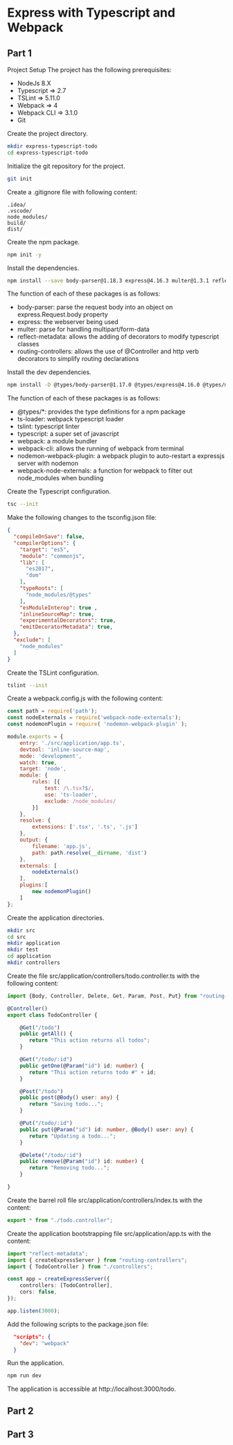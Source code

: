 # Express with Typescript and Webpack

## Part 1

Project Setup
The project has the following prerequisites:

* NodeJs 8.X
* Typescript  => 2.7
* TSLint => 5.11.0
* Webpack  => 4
* Webpack CLI => 3.1.0
* Git

Create the project directory.

```bash
mkdir express-typescript-todo
cd express-typescript-todo
```

Initialize the git repository for the project.

```bash
git init
```

Create a .gitignore file with following content:

```
.idea/
.vscode/
node_modules/
build/
dist/
```

Create the npm package.

```bash
npm init -y
```

Install the dependencies.

```bash
npm install --save body-parser@1.18.3 express@4.16.3 multer@1.3.1 reflect-metadata@0.1.10 routing-controllers@0.7.7
```

The function of each of these packages is as follows:

* body-parser: parse the request body into an object on express.Request.body property
* express: the webserver being used
* multer: parse for handling multipart/form-data
* reflect-metadata: allows the adding of decorators to modify typescript classes
* routing-controllers: allows the use of @Controller and http verb decorators to simplify routing declarations

Install the dev dependencies.

```bash
npm install -D @types/body-parser@1.17.0 @types/express@4.16.0 @types/multer@1.3.7 ts-loader@4.5.0 tslint@5.11.0 typescript@3.0.1 webpack@4.17.1 webpack-cli@3.1.0 nodemon-webpack-plugin@4.0.3 webpack-node-externals@1.7.2
```

The function of each of these packages is as follows:

* @types/*: provides the type definitions for a npm package
* ts-loader: webpack typescript loader
* tslint: typescript linter
* typescript: a super set of javascript
* webpack: a module bundler
* webpack-cli: allows the running of webpack from terminal
* nodemon-webpack-plugin: a webpack plugin to auto-restart a expressjs server with nodemon
* webpack-node-externals: a function for webpack to filter out node_modules when bundling

Create the Typescript configuration.

```bash
tsc --init
```

Make the following changes to the tsconfig.json file:

```json
{
  "compileOnSave": false,
  "compilerOptions": {
    "target": "es5",
    "module": "commonjs",
    "lib": [
      "es2017",
      "dom"
    ],
    "typeRoots": [
      "node_modules/@types"
    ],
    "esModuleInterop": true ,
    "inlineSourceMap": true,
    "experimentalDecorators": true,
    "emitDecoratorMetadata": true,  
  },
  "exclude": [
    "node_modules"
  ]
}
```

Create the TSLint configuration.

```bash
tslint --init
```

Create a webpack.config.js with the following content:

```js
const path = require('path');
const nodeExternals = require('webpack-node-externals');
const nodemonPlugin = require( 'nodemon-webpack-plugin' );

module.exports = {
    entry: './src/application/app.ts',
    devtool: 'inline-source-map',
    mode: 'development',
    watch: true,
    target: 'node',
    module: {
        rules: [{
            test: /\.tsx?$/,
            use: 'ts-loader',
            exclude: /node_modules/
        }]
    },
    resolve: {
        extensions: ['.tsx', '.ts', '.js']
    },
    output: {
        filename: 'app.js',
        path: path.resolve(__dirname, 'dist')
    },
    externals: [
        nodeExternals()
    ],
    plugins:[
        new nodemonPlugin()
    ]
};

```

Create the application directories.

```bash
mkdir src
cd src
mkdir application
mkdir test
cd application
mkdir controllers
```
Create the file src/application/controllers/todo.controller.ts with the following content:

```typescript
import {Body, Controller, Delete, Get, Param, Post, Put} from "routing-controllers";

@Controller()
export class TodoController {

    @Get("/todo")
    public getAll() {
       return "This action returns all todos";
    }

    @Get("/todo/:id")
    public getOne(@Param("id") id: number) {
       return "This action returns todo #" + id;
    }

    @Post("/todo")
    public post(@Body() user: any) {
       return "Saving todo...";
    }

    @Put("/todo/:id")
    public put(@Param("id") id: number, @Body() user: any) {
       return "Updating a todo...";
    }

    @Delete("/todo/:id")
    public remove(@Param("id") id: number) {
       return "Removing todo...";
    }

}

```

Create the barrel roll file src/application/controllers/index.ts with the content:

```typescript
export * from "./todo.controller";
```

Create the application bootstrapping file src/application/app.ts with the content:

```typescript
import "reflect-metadata";
import { createExpressServer } from "routing-controllers";
import { TodoController } from "./controllers";

const app = createExpressServer({
    controllers: [TodoController],
    cors: false,
});

app.listen(3000);

```

Add the following scripts to the package.json file:

```json
  "scripts": {
    "dev": "webpack"
  }
```

Run the application.

```bash
npm run dev
```

The application is accessible at http://localhost:3000/todo.

## Part 2

## Part 3
